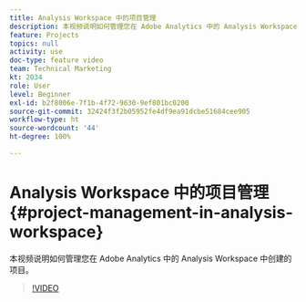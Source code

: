 ```yaml
---
title: Analysis Workspace 中的项目管理
description: 本视频说明如何管理您在 Adobe Analytics 中的 Analysis Workspace 中创建的项目。
feature: Projects
topics: null
activity: use
doc-type: feature video
team: Technical Marketing
kt: 2034
role: User
level: Beginner
exl-id: b2f8006e-7f1b-4f72-9630-9ef801bc0200
source-git-commit: 32424f3f2b05952fe4df9ea91dcbe51684cee905
workflow-type: ht
source-wordcount: '44'
ht-degree: 100%

---
```


# Analysis Workspace 中的项目管理 {#project-management-in-analysis-workspace}

本视频说明如何管理您在 Adobe Analytics 中的 Analysis Workspace 中创建的项目。

>[!VIDEO](https://video.tv.adobe.com/v/24035/?quality=12)
